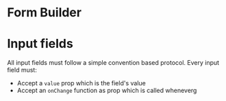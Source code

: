 # Form Builder


# Input fields

All input fields must follow a simple convention based protocol.
Every input field must:
 - Accept a `value` prop which is the field's value
 - Accept an `onChange` function as prop which is called wheneverg